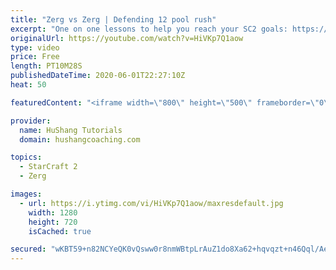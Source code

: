 ```yaml
---
title: "Zerg vs Zerg | Defending 12 pool rush"
excerpt: "One on one lessons to help you reach your SC2 goals: https://www.hushangcoaching.com ------------------------------------------------------------------------------------------------------- In this guide we take a look at how to defend one of the most infamous \"zerg rushes\" in sc2: the 12 pool. This rush"
originalUrl: https://youtube.com/watch?v=HiVKp7Q1aow
type: video
price: Free
length: PT10M28S
publishedDateTime: 2020-06-01T22:27:10Z
heat: 50

featuredContent: "<iframe width=\"800\" height=\"500\" frameborder=\"0\" src=\"https://www.youtube.com/embed/HiVKp7Q1aow\" allow=\"accelerometer; autoplay; encrypted-media; gyroscope; picture-in-picture\" allowfullscreen></iframe>"

provider:
  name: HuShang Tutorials
  domain: hushangcoaching.com

topics:
  - StarCraft 2
  - Zerg

images:
  - url: https://i.ytimg.com/vi/HiVKp7Q1aow/maxresdefault.jpg
    width: 1280
    height: 720
    isCached: true

secured: "wKBT59+n82NCYeQK0vQsww0r8nmWBtpLrAuZ1do8Xa62+hqvqzt+n46Qql/Ae5b3n8KKOMS3uL9gB1vdYi1dffGi7f5H5BmCG1f3+lUNk8bpypTs++OLJaQmz1MKvBSMpXG1DIBXIgei18brO4qK/UnLpI6tnze9Tp8kFViQci+igk0L8gRxbTx7qKGaEeuPG+A8ZA5x7wHcJwIzCZlgrM6siy2koeewRby+41/e+etrAFLW9vSF14CRCcBWoLsr1RzWTB918NbGOkr+NdPXgvG825yNaTW9mkhNrWhqLp9Spr73csp/W54wZG2bw6jXCeTlRwZAAF4l9nMvXAyUXg6oGUYCwCijFHeFT3wx/GZ7OVaoh1aGlDf7LnLA8VgGNOPN1vRUaTO+5jVn+KeRgxAsPaPihWEvLj7z8iG364M=;v5nKD4fqQjNsWjReEQu5jQ=="
---
```


